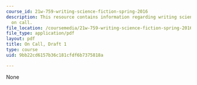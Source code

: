 ```yaml
---
course_id: 21w-759-writing-science-fiction-spring-2016
description: This resource contains information regarding writing science fiction
  on call.
file_location: /coursemedia/21w-759-writing-science-fiction-spring-2016/9bb22cd6157b36c181cfdf6b7375818a_MIT21W_759S16_OnCall1.pdf
file_type: application/pdf
layout: pdf
title: On Call, Draft 1
type: course
uid: 9bb22cd6157b36c181cfdf6b7375818a

---
```

None